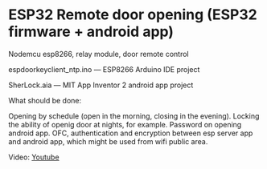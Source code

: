 # ESP32 Remote door opening (ESP32 firmware + android app)

Nodemcu esp8266, relay module, door remote control

espdoorkeyclient_ntp.ino  — ESP8266 Arduino IDE project

SherLock.aia  — MIT App Inventor 2 android app project

What should be done:  

Opening by schedule (open in the morning, closing in the evening). Locking the ability of openig door at nights, for example. Password on opening android app. 
OFC, authentication and encryption between esp server app and android app, which might be used from wifi public area.  

Video:
[Youtube](https://youtu.be/EuMH2F72wE4)
